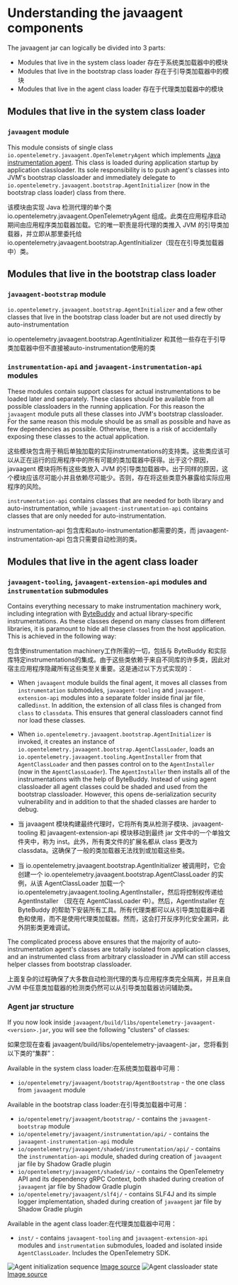 # Understanding the javaagent components

The javaagent jar can logically be divided into 3 parts:

* Modules that live in the system class loader  存在于系统类加载器中的模块
* Modules that live in the bootstrap class loader  存在于引导类加载器中的模块
* Modules that live in the agent class loader  存在于代理类加载器中的模块

## Modules that live in the system class loader

### `javaagent` module

This module consists of single class
`io.opentelemetry.javaagent.OpenTelemetryAgent` which implements [Java
instrumentation
agent](https://docs.oracle.com/javase/7/docs/api/java/lang/instrument/package-summary.html).
This class is loaded during application startup by application classloader.
Its sole responsibility is to push agent's classes into JVM's bootstrap
classloader and immediately delegate to
`io.opentelemetry.javaagent.bootstrap.AgentInitializer` (now in the bootstrap class loader)
class from there.

该模块由实现 Java 检测代理的单个类 io.opentelemetry.javaagent.OpenTelemetryAgent 组成。此类在应用程序启动期间由应用程序类加载器加载。它的唯一职责是将代理的类推入 JVM 的引导类加载器，并立即从那里委托给 io.opentelemetry.javaagent.bootstrap.AgentInitializer（现在在引导类加载器中）类。

## Modules that live in the bootstrap class loader

### `javaagent-bootstrap` module

`io.opentelemetry.javaagent.bootstrap.AgentInitializer` and a few other classes that live in the bootstrap class
loader but are not used directly by auto-instrumentation

io.opentelemetry.javaagent.bootstrap.AgentInitializer 和其他一些存在于引导类加载器中但不直接被auto-instrumentation使用的类

### `instrumentation-api` and `javaagent-instrumentation-api` modules

These modules contain support classes for actual instrumentations to be loaded
later and separately. These classes should be available from all possible
classloaders in the running application. For this reason the `javaagent` module puts
all these classes into JVM's bootstrap classloader. For the same reason this
module should be as small as possible and have as few dependencies as
possible. Otherwise, there is a risk of accidentally exposing these classes to
the actual application.

这些模块包含用于稍后单独加载的实际instrumentations的支持类。这些类应该可以从正在运行的应用程序中的所有可能的类加载器中获得。出于这个原因，javaagent 模块将所有这些类放入 JVM 的引导类加载器中。出于同样的原因，这个模块应该尽可能小并且依赖尽可能少。否则，存在将这些类意外暴露给实际应用程序的风险。

`instrumentation-api` contains classes that are needed for both library and auto-instrumentation,
while `javaagent-instrumentation-api` contains classes that are only needed for auto-instrumentation.

instrumentation-api 包含库和auto-instrumentation都需要的类，而 javaagent-instrumentation-api 包含只需要自动检测的类。

## Modules that live in the agent class loader

### `javaagent-tooling`, `javaagent-extension-api` modules and `instrumentation` submodules

Contains everything necessary to make instrumentation machinery work,
including integration with [ByteBuddy](https://bytebuddy.net/) and actual
library-specific instrumentations. As these classes depend on many classes
from different libraries, it is paramount to hide all these classes from the
host application. This is achieved in the following way:

包含使instrumentation machinery工作所需的一切，包括与 ByteBuddy 和实际库特定instrumentations的集成。由于这些类依赖于来自不同库的许多类，因此对宿主应用程序隐藏所有这些类至关重要。这是通过以下方式实现的：

- When `javaagent` module builds the final agent, it moves all classes from
`instrumentation` submodules, `javaagent-tooling` and `javaagent-extension-api` modules
into a separate folder inside final jar file, called`inst`.
In addition, the extension of all class files is changed from `class` to `classdata`.
This ensures that general classloaders cannot find nor load these classes.
- When `io.opentelemetry.javaagent.bootstrap.AgentInitializer` is invoked, it creates an
instance of `io.opentelemetry.javaagent.bootstrap.AgentClassLoader`, loads an
`io.opentelemetry.javaagent.tooling.AgentInstaller` from that `AgentClassLoader`
and then passes control on to the `AgentInstaller` (now in the
`AgentClassLoader`). The `AgentInstaller` then installs all of the
instrumentations with the help of ByteBuddy. Instead of using agent classloader all agent classes
could be shaded and used from the bootstrap classloader. However, this opens de-serialization
security vulnerability and in addition to that the shaded classes are harder to debug.

- 当 javaagent 模块构建最终代理时，它将所有类从检测子模块、javaagent-tooling 和 javaagent-extension-api 模块移动到最终 jar 文件中的一个单独文件夹中，称为 inst。此外，所有类文件的扩展名都从 class 更改为 classdata。这确保了一般的类加载器无法找到或加载这些类。

- 当 io.opentelemetry.javaagent.bootstrap.AgentInitializer 被调用时，它会创建一个 io.opentelemetry.javaagent.bootstrap.AgentClassLoader 的实例，从该 AgentClassLoader 加载一个 io.opentelemetry.javaagent.tooling.AgentInstaller，然后将控制权传递给 AgentInstaller （现在在 AgentClassLoader 中）。然后，AgentInstaller 在 ByteBuddy 的帮助下安装所有工具。所有代理类都可以从引导类加载器中着色和使用，而不是使用代理类加载器。然而，这会打开反序列化安全漏洞，此外阴影类更难调试。

The complicated process above ensures that the majority of
auto-instrumentation agent's classes are totally isolated from application
classes, and an instrumented class from arbitrary classloader in JVM can
still access helper classes from bootstrap classloader.

上面复杂的过程确保了大多数自动检测代理的类与应用程序类完全隔离，并且来自 JVM 中任意类加载器的检测类仍然可以从引导类加载器访问辅助类。

### Agent jar structure

If you now look inside
`javaagent/build/libs/opentelemetry-javaagent-<version>.jar`, you will see the
following "clusters" of classes:

如果您现在查看 javaagent/build/libs/opentelemetry-javaagent-.jar，您将看到以下类的“集群”：

Available in the system class loader:在系统类加载器中可用：

- `io/opentelemetry/javaagent/bootstrap/AgentBootstrap` - the one class from `javaagent`
module

Available in the bootstrap class loader:在引导类加载器中可用：

- `io/opentelemetry/javaagent/bootstrap/` - contains the `javaagent-bootstrap` module
- `io/opentelemetry/javaagent/instrumentation/api/` - contains the `javaagent-instrumentation-api` module
- `io/opentelemetry/javaagent/shaded/instrumentation/api/` - contains the `instrumentation-api` module,
 shaded during creation of `javaagent` jar file by Shadow Gradle plugin
- `io/opentelemetry/javaagent/shaded/io/` - contains the OpenTelemetry API and its dependency gRPC
Context, both shaded during creation of `javaagent` jar file by Shadow Gradle plugin
- `io/opentelemetry/javaagent/slf4j/` - contains SLF4J and its simple logger implementation, shaded
during creation of `javaagent` jar file by Shadow Gradle plugin

Available in the agent class loader:在代理类加载器中可用：
- `inst/` - contains `javaagent-tooling` and `javaagent-extension-api` modules and
  `instrumentation` submodules, loaded and isolated inside `AgentClassLoader`.
  Includes the OpenTelemetry SDK.

![Agent initialization sequence](initialization-sequence.svg)
[Image source](https://docs.google.com/drawings/d/1GHAcJ8AOaf_v2Ip82cQD9dN0mtvSk2C1B11KfwV2U8o)
![Agent classloader state](classloader-state.svg)
[Image source](https://docs.google.com/drawings/d/1x_eiGRodZ715ai6gDMTkyPYU4_wQnEkS4LQKSasEJAk)
